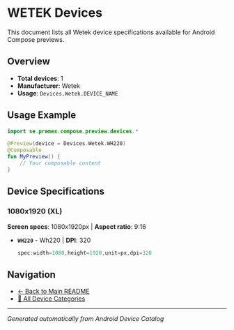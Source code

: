 # WETEK Devices

This document lists all Wetek device specifications available for Android Compose previews.

## Overview

- **Total devices**: 1
- **Manufacturer**: Wetek
- **Usage**: `Devices.Wetek.DEVICE_NAME`

## Usage Example

```kotlin
import se.premex.compose.preview.devices.*

@Preview(device = Devices.Wetek.WH220)
@Composable
fun MyPreview() {
    // Your composable content
}
```

## Device Specifications

### 1080x1920 (XL)

**Screen specs**: 1080x1920px | **Aspect ratio**: 9:16

- **`WH220`** - Wh220 | **DPI**: 320
  ```kotlin
  spec:width=1080,height=1920,unit=px,dpi=320
  ```

## Navigation

- [← Back to Main README](../../README.md)
- [📱 All Device Categories](../README.md)

---
*Generated automatically from Android Device Catalog*
